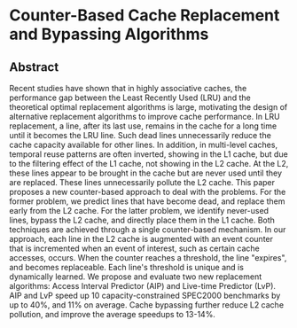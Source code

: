 # Counter-Based Cache Replacement and Bypassing Algorithms

## Abstract

Recent studies have shown that in highly associative caches, the performance gap between the Least Recently Used (LRU) and the theoretical optimal replacement algorithms is large, motivating the design of alternative replacement algorithms to improve cache performance. In LRU replacement, a line, after its last use, remains in the cache for a long time until it becomes the LRU line. Such dead lines unnecessarily reduce the cache capacity available for other lines. In addition, in multi-level caches, temporal reuse patterns are often inverted, showing in the L1 cache, but due to the filtering effect of the L1 cache, not showing in the L2 cache. At the L2, these lines appear to be brought in the cache but are never used until they are replaced. These lines unnecessarily pollute the L2 cache. This paper proposes a new counter-based approach to deal with the problems. For the former problem, we predict lines that have become dead, and replace them early from the L2 cache. For the latter problem, we identify never-used lines, bypass the L2 cache, and directly place them in the L1 cache. Both techniques are achieved through a single counter-based mechanism. In our approach, each line in the L2 cache is augmented with an event counter that is incremented when an event of interest, such as certain cache accesses, occurs. When the counter reaches a threshold, the line "expires", and becomes replaceable. Each line's threshold is unique and is dynamically learned. We propose and evaluate two new replacement algorithms: Access Interval Predictor (AIP) and Live-time Predictor (LvP). AIP and LvP speed up 10 capacity-constrained SPEC2000 benchmarks by up to 40%, and 11% on average. Cache bypassing further reduce L2 cache pollution, and improve the average speedups to 13-14%.
